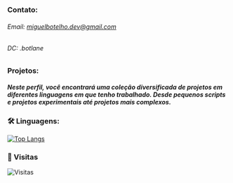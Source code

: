  
### Contato: 
###### Email: miguelbotelho.dev@gmail.com
###### DC: .botlane


### Projetos:
##### Neste perfil, você encontrará uma coleção diversificada de projetos em diferentes linguagens em que tenho trabalhado. Desde pequenos scripts e projetos experimentais até projetos mais complexos.


### 🛠️ Linguagens:
[![Top Langs](https://github-readme-stats.vercel.app/api/top-langs/?username=Bot-e-lho&layout=compact&theme=dark)](https://github.com/anuraghazra/github-readme-stats)

### 👀 Visitas
![Visitas](https://komarev.com/ghpvc/?username=Bot-e-lho&color=blueviolet)
